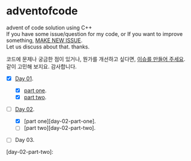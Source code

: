 # adventofcode
advent of code solution using C++  
If you have some issue/question for my code, or
If you want to improve something,
[MAKE NEW ISSUE][adventofcode-issue].  
Let us discuss about that. thanks. 

코드에 문제나 궁금한 점이 있거나, 뭔가를 개선하고 싶다면, [이슈를 만들어 주세요][adventofcode-issue].  
같이 고민해 보지요. 감사합니다.  

- [x] [Day 01][day-01].
	- [x] [part one][day-01-part-one].
	- [x] [part two][day-01-part-two].
- [ ] [Day 02][day-02].
	- [x] [part one][day-02-part-one].
	- [ ] [part two][day-02-part-two].
- [ ] Day 03.


[adventofcode-issue]: https://github.com/jklim1253/adventofcode/issues
[day-01]: https://github.com/jklim1253/adventofcode/tree/master/Day-01
[day-01-part-one]: https://github.com/jklim1253/adventofcode/tree/21bf95c6fd5b78e33f319086a5f0d455f95ac0f3/Day-01/day01.cpp
[day-01-part-two]: https://github.com/jklim1253/adventofcode/tree/c1383cf8414d2f3b60c62918f869d39acbcff885/Day-01/day01.cpp
[day-02]:
[day-02-part-one]:
[day-02-part-two]:
